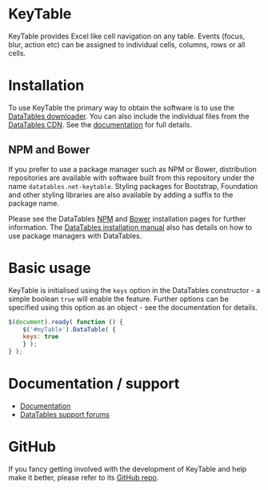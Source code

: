 # KeyTable

KeyTable provides Excel like cell navigation on any table. Events (focus, blur, action etc) can be assigned to individual cells, columns, rows or all cells.


# Installation

To use KeyTable the primary way to obtain the software is to use the [DataTables downloader](//datatables.net/download). You can also include the individual files from the [DataTables CDN](//cdn.datatables.net). See the [documentation](http://datatables.net/extensions/keytable/) for full details.

## NPM and Bower

If you prefer to use a package manager such as NPM or Bower, distribution repositories are available with software built from this repository under the name `datatables.net-keytable`. Styling packages for Bootstrap, Foundation and other styling libraries are also available by adding a suffix to the package name.

Please see the DataTables [NPM](//datatables.net/download/npm) and [Bower](//datatables.net/download/bower) installation pages for further information. The [DataTables installation manual](//datatables.net/manual/installation) also has details on how to use package managers with DataTables.


# Basic usage

KeyTable is initialised using the `keys` option in the DataTables constructor - a simple boolean `true` will enable the feature. Further options can be specified using this option as an object - see the documentation for details.

```js
$(document).ready( function () {
    $('#myTable').DataTable( {
	keys: true
    } );
} );
```


# Documentation / support

* [Documentation](https://datatables.net/extensions/keytable/)
* [DataTables support forums](http://datatables.net/forums)


# GitHub

If you fancy getting involved with the development of KeyTable and help make it better, please refer to its [GitHub repo](https://github.com/DataTables/KeyTable).
